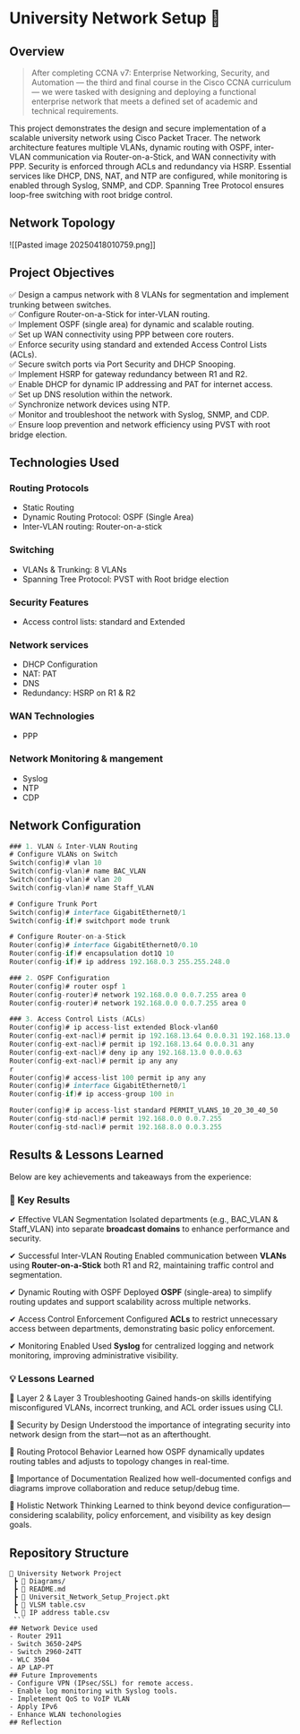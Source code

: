 
# University Network Setup 🚀
## Overview
>After completing CCNA v7: Enterprise Networking, Security, and Automation — the third and final course in the Cisco CCNA curriculum — we were tasked with designing and deploying a functional enterprise network that meets a defined set of academic and technical requirements.

This project demonstrates the design and secure implementation of a scalable university network using Cisco Packet Tracer. The network architecture features multiple VLANs, dynamic routing with OSPF, inter-VLAN communication via Router-on-a-Stick, and WAN connectivity with PPP. Security is enforced through ACLs and redundancy via HSRP. Essential services like DHCP, DNS, NAT, and NTP are configured, while monitoring is enabled through Syslog, SNMP, and CDP. Spanning Tree Protocol ensures loop-free switching with root bridge control.
## Network Topology
![[Pasted image 20250418010759.png]]
## Project Objectives
✅ Design a campus network with 8 VLANs for segmentation and implement trunking between switches.  
✅ Configure Router-on-a-Stick for inter-VLAN routing.  
✅ Implement OSPF (single area) for dynamic and scalable routing.  
✅ Set up WAN connectivity using PPP between core routers.  
✅ Enforce security using standard and extended Access Control Lists (ACLs).  
✅ Secure switch ports via Port Security and DHCP Snooping.  
✅ Implement HSRP for gateway redundancy between R1 and R2.  
✅ Enable DHCP for dynamic IP addressing and PAT for internet access.  
✅ Set up DNS resolution within the network.  
✅ Synchronize network devices using NTP.  
✅ Monitor and troubleshoot the network with Syslog, SNMP, and CDP.  
✅ Ensure loop prevention and network efficiency using PVST with root bridge election.

## Technologies Used
### Routing Protocols
- Static Routing
- Dynamic Routing Protocol: OSPF (Single Area)  
- Inter-VLAN routing: Router-on-a-stick
### Switching
- VLANs & Trunking: 8 VLANs
- Spanning Tree Protocol: PVST with Root bridge election 
### Security Features
- Access control lists: standard and Extended 
### Network services
- DHCP Configuration
- NAT: PAT
- DNS
- Redundancy: HSRP on R1 & R2
### WAN Technologies
- PPP
### Network Monitoring & mangement
- Syslog
- NTP
- CDP

## Network Configuration
```d
### 1. VLAN & Inter-VLAN Routing
# Configure VLANs on Switch
Switch(config)# vlan 10
Switch(config-vlan)# name BAC_VLAN
Switch(config-vlan)# vlan 20
Switch(config-vlan)# name Staff_VLAN

# Configure Trunk Port
Switch(config)# interface GigabitEthernet0/1
Switch(config-if)# switchport mode trunk

# Configure Router-on-a-Stick
Router(config)# interface GigabitEthernet0/0.10
Router(config-if)# encapsulation dot1Q 10
Router(config-if)# ip address 192.168.0.3 255.255.248.0

### 2. OSPF Configuration
Router(config)# router ospf 1
Router(config-router)# network 192.168.0.0 0.0.7.255 area 0
Router(config-router)# network 192.168.0.0 0.0.7.255 area 0

### 3. Access Control Lists (ACLs)
Router(config)# ip access-list extended Block-vlan60
Router(config-ext-nacl)# permit ip 192.168.13.64 0.0.0.31 192.168.13.0 0.0.0.63
Router(config-ext-nacl)# permit ip 192.168.13.64 0.0.0.31 any
Router(config-ext-nacl)# deny ip any 192.168.13.0 0.0.0.63
Router(config-ext-nacl)# permit ip any any
r
Router(config)# access-list 100 permit ip any any
Router(config)# interface GigabitEthernet0/1
Router(config-if)# ip access-group 100 in

Router(config)# ip access-list standard PERMIT_VLANS_10_20_30_40_50
Router(config-std-nacl)# permit 192.168.0.0 0.0.7.255
Router(config-std-nacl)# permit 192.168.8.0 0.0.3.255
```
## Results & Lessons Learned
Below are key achievements and takeaways from the experience: 
### 🎯 Key Results
✔ Effective VLAN Segmentation
Isolated departments (e.g., BAC_VLAN & Staff_VLAN) into separate **broadcast domains** to enhance performance and security.

✔ Successful Inter-VLAN Routing
Enabled communication between **VLANs** using **Router-on-a-Stick** both R1 and R2, maintaining traffic control and segmentation.

✔ Dynamic Routing with OSPF
Deployed **OSPF** (single-area) to simplify routing updates and support scalability across multiple networks.

✔ Access Control Enforcement
Configured **ACLs** to restrict unnecessary access between departments, demonstrating basic policy enforcement.

✔ Monitoring Enabled
Used **Syslog** for centralized logging and network monitoring, improving administrative visibility.
### 💡 Lessons Learned

🧠 Layer 2 & Layer 3 Troubleshooting
Gained hands-on skills identifying misconfigured VLANs, incorrect trunking, and ACL order issues using CLI. 

🔐 Security by Design
Understood the importance of integrating security into network design from the start—not as an afterthought.

🔄 Routing Protocol Behavior
Learned how OSPF dynamically updates routing tables and adjusts to topology changes in real-time.

📡 Importance of Documentation
Realized how well-documented configs and diagrams improve collaboration and reduce setup/debug time.

🧩 Holistic Network Thinking
Learned to think beyond device configuration—considering scalability, policy enforcement, and visibility as key design goals.
## Repository Structure
```
📂 University Network Project
 ┣ 📂 Diagrams/
 ┣ 📜 README.md
 ┣ 📜 Universit_Network_Setup_Project.pkt 
 ┣ 📜 VLSM table.csv
 ┗ 📜 IP address table.csv
 ```
## Network Device used
- Router 2911
- Switch 3650-24PS
- Switch 2960-24TT
- WLC 3504
- AP LAP-PT
## Future Improvements
- Configure VPN (IPsec/SSL) for remote access.
- Enable log monitoring with Syslog tools.
- Impletement QoS to VoIP VLAN 
- Apply IPv6 
- Enhance WLAN techonologies
## Reflection